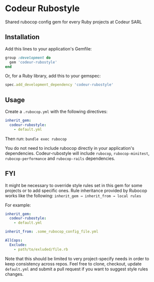 # Codeur Rubostyle
Shared rubocop config gem for every Ruby projects at Codeur SARL

## Installation
Add this lines to your application's Gemfile:
```ruby
group :development do
  gem 'codeur-rubostyle'
end
```

Or, for a Ruby library, add this to your gemspec:
```ruby
spec.add_development_dependency 'codeur-rubostyle'
```

## Usage
Create a `.rubocop.yml` with the following directives:
```yml
inherit_gem:
  codeur-rubostyle:
    - default.yml
```

Then run:
`bundle exec rubocop`

You do not need to include rubocop directly in your application's dependencies. Codeur-rubostyle will include `rubocop`, `rubocop-minitest`, `rubocop-performance` and `rubocop-rails` dependencies.

## FYI
It might be necessary to override style rules set in this gem for some projects or to add specific ones. Rule inheritance provided by Rubocop works like the following:
`inherit_gem → inherit_from → local rules`

For example:
```yml
inherit_gem:
  codeur-rubostyle:
    - default.yml

inherit_from: .some_rubocop_config_file.yml

AllCops:
  Exclude:
    - path/to/exluded/file.rb
```

Note that this should be limited to very project-specify needs in order to keep consistency across repos. Feel free to clone, checkout, update `default.yml` and submit a pull request if you want to suggest style rules changes.
